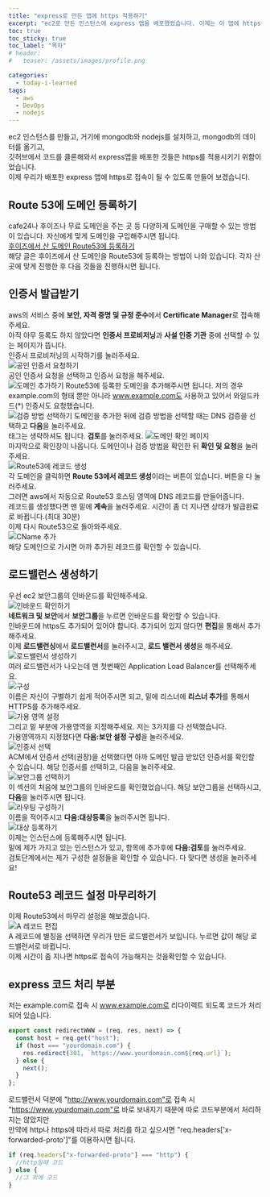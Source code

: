 ```yaml
---
title: "express로 만든 앱에 https 적용하기"
excerpt: "ec2로 만든 인스턴스에 express 앱을 배포했었습니다. 이제는 이 앱에 https를 적용시켜 보겠습니다."
toc: true
toc_sticky: true
toc_label: "목차"
# header:
#   teaser: /assets/images/profile.png

categories:
  - today-i-learned
tags:
  - aws
  - DevOps
  - nodejs
---
```


ec2 인스턴스를 만들고, 거기에 mongodb와 nodejs를 설치하고, mongodb의 데이터를 옮기고,  
깃허브에서 코드를 클론해와서 express앱을 배포한 것들은 https를 적용시키기 위함이었습니다.  
이제 우리가 배포한 express 앱에 https로 접속이 될 수 있도록 만들어 보겠습니다.

## Route 53에 도메인 등록하기

cafe24나 후이즈나 무료 도메인을 주는 곳 등 다양하게 도메인을 구매할 수 있는 방법이 있습니다. 자신에게 맞게 도메인을 구입해주시면 됩니다.  
[후이즈에서 산 도메인 Route53에 등록하기](https://app.gitbook.com/@programmer-guides/s/hitchhiker/)  
해당 글은 후이즈에서 산 도메인을 Route53에 등록하는 방법이 나와 있습니다. 각자 산 곳에 맞게 진행한 후 다음 것들을 진행하시면 됩니다.

## 인증서 발급받기

aws의 서비스 중에 **보안, 자격 증명 및 규정 준수**에서 **Certificate Manager**로 접속해주세요.  
아직 아무 등록도 하지 않았다면 **인증서 프로비저닝**과 **사설 인증 기관** 중에 선택할 수 있는 페이지가 뜹니다.  
인증서 프로비저닝의 시작하기를 눌러주세요.  
![공인 인증서 요청하기](https://drive.google.com/uc?id=1kFuiKPQwiI4i2QFMh3HIYMxaKYle39uv)  
공인 인증서 요청을 선택하고 인증서 요청을 해주세요.  
![도메인 추가하기](https://drive.google.com/uc?id=11vHJUNdS60_IRlQlRUJztWsyqNBxpL2I)
Route53에 등록한 도메인을 추가해주시면 됩니다. 저의 경우 example.com의 형태 뿐만 아니라 www.example.com도 사용하고 있어서 와일드카드(\*) 인증서도 요청했습니다.  
![검증 방법 선택하기](https://drive.google.com/uc?id=1DDa8_gQ_KRRPCz2iZ4s7fHmtm3UspQzg)
도메인을 추가한 뒤에 검증 방법을 선택할 때는 DNS 검증을 선택하고 **다음**을 눌러주세요.  
태그는 생략하셔도 됩니다. **검토**를 눌러주세요.
![도메인 확인 페이지](https://drive.google.com/uc?id=12JCwJcttC__tHY7Ll7wTYkOYN_cQOWKq)  
마지막으로 확인창이 나옵니다. 도메인이나 검증 방법을 확인한 뒤 **확인 및 요청**을 눌러주세요.  
![Route53에 레코드 생성](https://drive.google.com/uc?id=1YT5K3cEuGGVnNx6w9ngvcGLyibLokDWQ)  
각 도메인을 클릭하면 **Route 53에서 레코드 생성**이라는 버튼이 있습니다. 버튼을 다 눌러주세요.  
그러면 aws에서 자동으로 Route53 호스팅 영역에 DNS 레코드를 만들어줍니다.  
레코드를 생성했다면 맨 밑에 **계속**을 눌러주세요.
시간이 좀 더 지나면 상태가 발급완료로 바뀝니다.(최대 30분)  
이제 다시 Route53으로 돌아와주세요.  
![CName 추가](https://drive.google.com/uc?id=1fDTrHjaUQ93-jCNCV9wKrzw-5h64Z7l2)  
해당 도메인으로 가시면 아까 추가된 레코드를 확인할 수 있습니다.

## 로드밸런스 생성하기

우선 ec2 보안그룹의 인바운드를 확인해주세요.  
![인바운드 확인하기](https://drive.google.com/uc?id=1BgCWuQ4XfZGzUMlkbpwsifWHdUbhspQC)  
**네트워크 및 보안**에서 **보안그룹**을 누르면 인바운드를 확인할 수 있습니다.  
인바운드에 https도 추가되어 있어야 합니다. 추가되어 있지 않다면 **편집**을 통해서 추가해주세요.  
이제 **로드밸런싱**에서 **로드밸런서**를 눌러주시고, **로드 밸런서 생성**을 해주세요.  
![로드밸런서 생성하기](https://drive.google.com/uc?id=1zKmAwSlejJWEMA8N-_7whA_LaE1GuOt4)  
여러 로드밸런서가 나오는데 맨 첫번째인 Application Load Balancer를 선택해주세요.  
![구성](https://drive.google.com/uc?id=1y-eNSJ4gt9354y9246tH_sfCAuWxY8x5)  
이름은 자신이 구별하기 쉽게 적어주시면 되고, 밑에 리스너에 **리스너 추가**를 통해서 HTTPS를 추가해주세요.  
![가용 영역 설정](https://drive.google.com/uc?id=1Djo2RvwcjTXPH8gYnbbOsBJvcbbYBDbH)  
그리고 밑 부분에 가용영역을 지정해주세요. 저는 3가지를 다 선택했습니다.  
가용영역까지 지정했다면 **다음:보안 설정 구성**을 눌러주세요.  
![인증서 선택](https://drive.google.com/uc?id=1n0akVgtVEBYl2SVGkHfXkg01dd6zkug0)  
ACM에서 인증서 선택(권장)을 선택했다면 아까 도메인 발급 받았던 인증서를 확인할 수 있습니다. 해당 인증서를 선택하고, 다음을 눌러주세요.  
![보안그룹 선택하기](https://drive.google.com/uc?id=1ZAAeQLRWmJbe4QBSeXJYPBir32r4Ymmk)  
이 섹션의 처음에 보안그룹의 인바운드를 확인했었습니다. 해당 보안그룹을 선택하시고, **다음**을 눌러주시면 됩니다.  
![라우팅 구성하기](https://drive.google.com/uc?id=1WVngLPYLGEpb4ddF_muBfDvN-bPpUfZK)  
이름을 적어주시고 **다음:대상등록**을 눌러주시면 됩니다.  
![대상 등록하기](https://drive.google.com/uc?id=1yF26VY0OZuv39LuC4XbThtgeHk9HXgLB)  
이제는 인스턴스에 등록해주시면 됩니다.  
밑에 제가 가지고 있는 인스턴스가 있고, 항목에 추가후에 **다음:검토**를 눌러주세요.  
검토단계에서는 제가 구성한 설정들을 확인할 수 있습니다. 다 맞다면 생성을 눌러주세요!

## Route53 레코드 설정 마무리하기

이제 Route53에서 마무리 설정을 해보겠습니다.  
![A 레코드 편집](https://drive.google.com/uc?id=1OaXyzhLUwHL6LcrbXxoDxarv5IiJMZKJ)  
A 레코드에 별칭을 선택하면 우리가 만든 로드밸런서가 보입니다. 누르면 값이 해당 로드밸런서로 바뀝니다.  
이제 시간이 좀 지나면 https로 접속이 가능해지는 것을확인할 수 있습니다.

## express 코드 처리 부분

저는 example.com로 접속 시 www.example.com로 리다이렉트 되도록 코드가 처리되어 있습니다.

```js
export const redirectWWW = (req, res, next) => {
  const host = req.get("host");
  if (host === "yourdomain.com") {
    res.redirect(301, `https://www.yourdomain.com${req.url}`);
  } else {
    next();
  }
};
```

로드밸런서 덕분에 "http://www.yourdomain.com"로 접속 시 "https://www.yourdomain.com"로 바로 보내지기 때문에 따로 코드부분에서 처리하지는 않았지만  
만약에 http나 https에 따라서 따로 처리를 하고 싶으시면 "req.headers['x-forwarded-proto']"를 이용하시면 됩니다.

```js
if (req.headers["x-forwarded-proto"] === "http") {
  //http일때 코드
} else {
  //그 외에 코드
}
```
